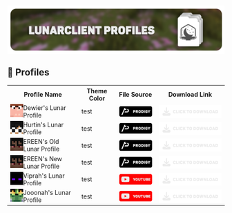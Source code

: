 <head>
<p align="center">
    <a href=https://github.com/Vaption/LunarClientProfiles/releases><img align=center src=".github/images/lcp_banner.png" width="900" alt="banner"></a></br>
</p>
</head>
<body>

## 💾 Profiles
<table align="center">
  <tr>
    <th>Profile Name</th>
    <th>Theme Color</th>
    <th>File Source</th>
    <th>Download Link</th>
  </tr>
  <tr>
    <!-- dewier skin & namemc redirect -->	
    <td><a href=https://namemc.com/profile/Dewier.1><img align=left src=".github/images/skins/dewier_skin.png" width="30" alt="banner"></a> Dewier's Lunar Profile</td>
    <!-- dewier's profile theme color -->	
    <td>test</td>
    <!-- dewier's profile source -->	
    <td><a href=https://discord.gg/prodigy><img align=center src=".github/images/buttons/prodigy_button.png" width="100" alt="button"></a></td>
    <!-- dewier's profile download link -->
    <td><a href=https://github.com/Vaption/LunarClientProfiles/releases><img align=center src=".github/images/buttons/download_button.png" width="200" alt="button"></a></td>
  </tr>
  <tr>
    <!-- hurtin skin & namemc redirect -->	
    <td><a href=https://namemc.com/profile/Hurtin.5><img align=left src=".github/images/skins/hurtin_skin.png" width="30" alt="banner"></a> Hurtin's Lunar Profile</td>
    <!-- hurtin's profile theme color -->	
    <td>test</td>
    <!-- hurtin's profile source -->	
    <td><a href=https://discord.gg/prodigy><img align=center src=".github/images/buttons/prodigy_button.png" width="100" alt="button"></td>
    <!-- hurtin's profile download link -->	
    <td><a href=https://github.com/Vaption/LunarClientProfiles/releases><img align=center src=".github/images/buttons/download_button.png" width="200" alt="button"></a></td>
  </tr>
  <tr>
    <!-- ereen (OLD) skin & namemc redirect -->	
    <td><a href=https://namemc.com/profile/EREEN.3><img align=left src=".github/images/skins/ereen_skin.png" width="30" alt="banner"></a> EREEN's Old Lunar Profile</td>
    <!-- ereen's (OLD) profile theme color -->	
    <td>test</td>
    <!-- ereen's (OLD) profile source -->	
    <td><a href=https://discord.gg/prodigy><img align=center src=".github/images/buttons/prodigy_button.png" width="100" alt="button"></td>
    <!-- ereen's (OLD) profile download link -->	
    <td><a href=https://github.com/Vaption/LunarClientProfiles/releases><img align=center src=".github/images/buttons/download_button.png" width="200" alt="button"></a></td>
  </tr>
  <tr>
    <!-- ereen (NEW) skin & namemc redirect -->	
    <td><a href=https://namemc.com/profile/EREEN.3><img align=left src=".github/images/skins/ereen_skin.png" width="30" alt="banner"></a> EREEN's New Lunar Profile</td>
    <!-- ereen's (NEW) profile theme color -->	
    <td>test</td>
    <!-- ereen's (NEW) profile source -->
    <td><a href=https://discord.gg/prodigy><img align=center src=".github/images/buttons/prodigy_button.png" width="100" alt="button"></td>
    <!-- ereen's (NEW) profile download link -->
    <td><a href=https://github.com/Vaption/LunarClientProfiles/releases><img align=center src=".github/images/buttons/download_button.png" width="200" alt="button"></a></td>
  </tr>
  <tr>
    <!-- viprah skin & namemc redirect -->	
    <td><a href=https://namemc.com/profile/Viprah.1><img align=left src=".github/images/skins/viprah_skin.png" width="30" alt="banner"></a> Viprah's Lunar Profile</td>
    <!-- viprah's profile theme color -->	
    <td>test</td>
    <!-- viprah's profile source -->	
    <td><a href=https://youtube.com><img align=center src=".github/images/buttons/youtube_button.png" width="100" alt="button"></td>
    <!-- viprah's profile download link -->	
    <td><a href=https://github.com/Vaption/LunarClientProfiles/releases><img align=center src=".github/images/buttons/download_button.png" width="200" alt="button"></a></td>
  </tr>
  <tr>
    <!-- jooonah skin & namemc redirect -->	
    <td><a href=https://namemc.com/profile/jooonah.2><img align=left src=".github/images/skins/jooonah_skin.png" width="30" alt="banner"></a> Jooonah's Lunar Profile</td>
    <!-- jooonah's profile theme color -->	
    <td>test</td>
    <!-- jooonah's profile source -->	
    <td><a href=https://youtube.com><img align=center src=".github/images/buttons/youtube_button.png" width="100" alt="button"></td>
    <!-- jooonah's profile download link -->
    <td><a href=https://github.com/Vaption/LunarClientProfiles/releases><img align=center src=".github/images/buttons/download_button.png" width="200" alt="button"></a></td>
  </tr>
</table>
</body>
